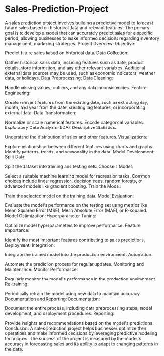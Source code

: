 # Sales-Prediction-Project
A sales prediction project involves building a predictive model to forecast future sales based on historical data and relevant features. The primary goal is to develop a model that can accurately predict sales for a specific period, allowing businesses to make informed decisions regarding inventory management, marketing strategies.
Project Overview:
Objective:

Predict future sales based on historical data.
Data Collection:

Gather historical sales data, including features such as date, product details, store information, and any other relevant variables.
Additional external data sources may be used, such as economic indicators, weather data, or holidays.
Data Preprocessing:
Data Cleaning:

Handle missing values, outliers, and any data inconsistencies.
Feature Engineering:

Create relevant features from the existing data, such as extracting day, month, and year from the date, creating lag features, or incorporating external data.
Data Transformation:

Normalize or scale numerical features.
Encode categorical variables.
Exploratory Data Analysis (EDA):
Descriptive Statistics:

Understand the distribution of sales and other features.
Visualizations:

Explore relationships between different features using charts and graphs.
Identify patterns, trends, and seasonality in the data.
Model Development:
Split Data:

Split the dataset into training and testing sets.
Choose a Model:

Select a suitable machine learning model for regression tasks. Common choices include linear regression, decision trees, random forests, or advanced models like gradient boosting.
Train the Model:

Train the selected model on the training data.
Model Evaluation:

Evaluate the model's performance on the testing set using metrics like Mean Squared Error (MSE), Mean Absolute Error (MAE), or R-squared.
Model Optimization:
Hyperparameter Tuning:

Optimize model hyperparameters to improve performance.
Feature Importance:

Identify the most important features contributing to sales predictions.
Deployment:
Integration:

Integrate the trained model into the production environment.
Automation:

Automate the prediction process for regular updates.
Monitoring and Maintenance:
Monitor Performance:

Regularly monitor the model's performance in the production environment.
Re-training:

Periodically retrain the model using new data to maintain accuracy.
Documentation and Reporting:
Documentation:

Document the entire process, including data preprocessing steps, model development, and deployment procedures.
Reporting:

Provide insights and recommendations based on the model's predictions.
Conclusion:
A sales prediction project helps businesses optimize their operations and make informed decisions by leveraging predictive modeling techniques. The success of the project is measured by the model's accuracy in forecasting sales and its ability to adapt to changing patterns in the data.






